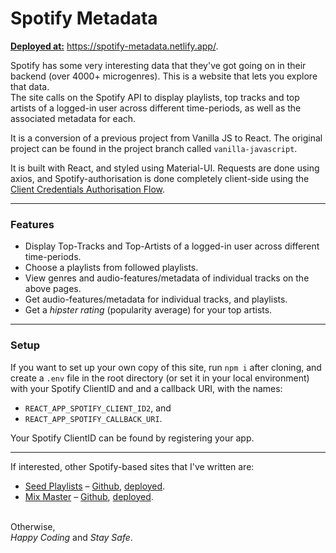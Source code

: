 # Spotify Metadata
<b><ins>Deployed at:</ins></b>  https://spotify-metadata.netlify.app/. <br>

Spotify has some very interesting data that they've got going on in their backend (over 4000+ microgenres). This is a website that lets you explore that data. <br>
The site calls on the Spotify API to display playlists, top tracks and top artists of a logged-in user across different time-periods, as well as the associated metadata for each.

It is a conversion of a previous project from Vanilla JS to React. The original project can be found in the project branch called ```vanilla-javascript```. <br>

It is built with React, and styled using Material-UI. Requests are done using axios, and Spotify-authorisation is done completely client-side using the <a href='https://developer.spotify.com/documentation/general/guides/authorization-guide/'>Client Credentials Authorisation Flow</a>.


<hr>

### Features
- Display Top-Tracks and Top-Artists of a logged-in user across different time-periods.
- Choose a playlists from followed playlists.
- View genres and audio-features/metadata of individual tracks on the above pages.
- Get audio-features/metadata for individual tracks, and playlists.
- Get a *hipster rating*  (popularity average) for your top artists.

<hr>

### Setup
If you want to set up your own copy of this site, run ```npm i``` after cloning, and create a ```.env``` file in the root directory (or set it in your local environment) with your Spotify ClientID and and a callback URI, with the names:

- ```REACT_APP_SPOTIFY_CLIENT_ID2```, and
- ```REACT_APP_SPOTIFY_CALLBACK_URI```.

Your Spotify ClientID can be found by registering your app.

<hr>

If interested, other Spotify-based sites that I've written are:
* <ins>Seed Playlists</ins> – <a href=https://github.com/jacobcolyvan/seed-playlist target="_blank"> Github</a>, <a href=https://seed-playlists.netlify.app/ target="_blank">deployed</a>.
* <ins>Mix Master</ins> – <a href="https://github.com/jacobcolyvan/mix-master" target="_blank"> Github</a>, <a href="https://mix-master.netlify.app/" target="_blank">deployed</a>.

<br>
Otherwise, <br>
<i>Happy Coding</i> and <i>Stay Safe</i>.
